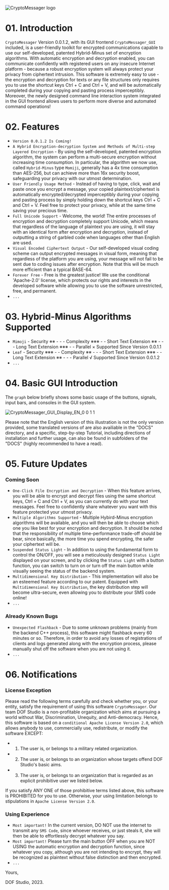 ![CryptoMessager logo](https://github.com/dof-studio/CryptoMessager/assets/144514436/23420e29-5724-467c-be08-5fca860a5135)

# 01. Introduction
`CryptoMessager` Version 0.0.1.2, with its GUI frontend `CryptoMessager_GUI` included, is a user-friendly toolkit for encrypted communications capable to use our self-developed, patented Hybrid-Minus set of encryption algorithms. With automatic encryption and decryption enabled, you can communicate confidently with registered users on any insecure Internet platform - because a robust encryption system will always protect your privacy from ciphertext intrusion. This software is extremely easy to use - the encryption and decryption for texts or any file structures only requires you to use the shortcut keys Ctrl + C and Ctrl + V, and will be automatically completed during your copying and pasting process imperceptibly. Moreover, the newly designed command line interaction system integrated in the GUI frontend allows users to perform more diverse and automated command operations!



# 02. Features
- `Version 0.0.1.2 Is Coming!`
- `A Hybrid Encryption-decryption System and Methods of Multi-step Layered Encryption` - By using the self-developed, patented encryption algorithm, the system can perform a multi-secure encryption without increasing time consumption. In particular, the algorithm we now use, called `Hybrid-Minus` type `Momiji`, generally has a 4x time consumption than AES-256, but can achieve more than 16x security boost, safeguarding your privacy with our utmost determination.
- `User Friendly Usage Method` - Instead of having to type, click, wait and paste once you encrypt a message, your copied plaintext/ciphertext is automatically encrypted/decrypted imperceptibly during your copying and pasting process by simply holding down the shortcut keys Ctrl + C and Ctrl + V. Feel free to protect your privacy, while at the same time saving your precious time.
- `Full Unicode Support` - Welcome, the world! The entire processes of encryption and decryption completely support Unicode, which means that regardless of the language of plaintext you are using, it will stay with an identical form after encryption and decryption, instead of outputting a string of garbled code when languages other than English are used.
- `Visual Encoded Ciphertext Output` - Our self-developed visual coding scheme can output encrypted messages in visual form, meaning that regardless of the platform you are using, your message will not fail to be sent due to coding issues after encryption. Note that this will be much more efficient than a typical BASE-64.​
- `Forever Free` - Free is the greatest justice! We use the conditional 'Apache-2.0' license, which protects our rights and interests in the developed software while allowing you to use the software unrestricted, free, and permanent.
- `...`



# 03. Hybrid-Minus Algorithms Supported
- `Mimoji` - Security ※※ - - - Complexity ※※※ - - Short Text Extension ※※ - - - Long Text Extension ※※※ - - Parallel ×  Supported Since Version 0.0.1.1
- `Leaf`   - Security ※※※ - - Complexity ※※ - - - Short Text Extension ※※※ - - Long Text Extension ※※ - - - Parallel √  Supported Since Version 0.0.1.2
- `...`



# 04. Basic GUI Introduction
The  `graph` below briefly shows some basic usage of the buttons, signals, input bars, and consoles in the GUI system.

![CryptoMessager_GUI_Display_EN_0 0 1 1](https://github.com/dof-studio/CryptoMessager/assets/144514436/844500ae-3058-4c30-9437-4b4f2d11013b)

Please note that the English version of this illustration is not the only version provided, some translated versions of are also availiable in the "DOCS" directory, and a specific, step-by-step Tutorial, including directions of installation and further usage, can also be found in subfolders of the "DOCS" (highly recommended to have a read).



# 05. Future Updates
### Coming Soon
- `One-Click File Encryption and Decryption` - When this feature arrives, you will be able to encrypt and decrypt files using the same shortcut keys, Ctrl + C and Ctrl + V, as you can currently do with your text messages. Feel free to confidently share whatever you want with this feature protected your utmost privacy.
- `Multiple Algorithms Supported` - Multiple Hybird-Minus encryption algorithms will be available, and you will then be able to choose which one you like best for your encryption and decryption. It should be noted that the responsibility of multiple time-performance trade-off should be bear, since basically, the more time you spend encrypting, the safer your ciphertext will be.
- `Suspended Status Light` - In addition to using the fundamental form to control the ON/OFF, you will see a meticulously designed `Status Light` displayed on your screen, and by clicking the `Status Light` with a button function, you can switch to turn on or turn off the main button while visually seeing the status of the backend system.
- `Multidimensional Key Distribution` - This implementation will also be an esteemed feature according to our patent. Equipped with `Multidimensional Key Distribution`, the key distribution step will become ultra-secure, even allowing you to distribute your SMS code online!​
- `...`
### Already Known Bugs
- `Unexpected Flashback` - Due to some unknown problems (mainly from the backend C++ process), this software might flashback every 60 minutes or so. Therefore, in order to avoid any losses of registrations of clients and logs generated along with the encryption process, please manually shut off the software when you are not using it.
- `...`



# 06. Notifications
### License Exception
Please read the following terms carefully and check whether you, or your entity, satisfy the requirement of using this software `CryptoMessager`.
Our team DOF Studio is a non-profitable organization which aims at pursuing a world without War, Discrimination, Unequity, and Anti-democracy.
Hence, this software is based on a `conditional Apache License Version 2.0`, which allows anybody to use, commercially use, redistribute, or modify the software EXCEPT:
- 1. The user is, or belongs to a military related organization.
- 2. The user is, or belongs to an organization whose targets offend DOF Studio's basic aims.
- 3. The user is, or belongs to an organization that is regarded as an explicit prohibitive user we listed below.

If you satisfy ANY ONE of those prohibitive terms listed above, this software is PROHIBITED for you to use. Otherwise, your using limitation belongs to stipulations in `Apache License Version 2.0`.



### Using Experience
- `Most important!` In the current version, DO NOT use the internet to transmit any `SMS Code`, since whoever receives, or just steals it, she will then be able to effortlessly decrypt whatever you say.
- `Most important!` Please turn the main button OFF when you are NOT USING the automatic encryption and decryption function, since whatever you copy, although you are not intending to encrypt, they will be recognized as plaintext without false distinction and then encrypted.
- `...`



Yours,

DOF Studio, 2023.
